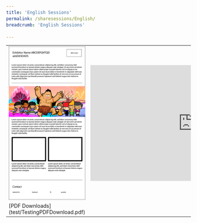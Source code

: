 ```yaml
---
title: 'English Sessions'
permalink: /sharesessions/English/
breadcrumb: 'English Sessions'

---
```

<table>
  <tr>
    <td rowspan="2">
      <img src="images/website-exhibitor-template-01-02.jpg">
    </td>
  </tr>
  <tr>
    <td>
      <iframe width="560" height="315" src="https://www.youtube.com/embed/GlJU3U2eDwA" frameborder="0" allow="accelerometer; autoplay; encrypted-media; gyroscope; picture-in-picture" allowfullscreen></iframe>
    </td>
   </tr>
   <tr>
    <td>
      [PDF Downloads](test/TestingPDFDownload.pdf)
    </td>
  </tr>
</table>
